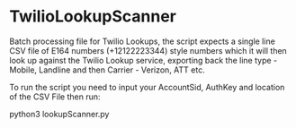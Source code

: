 # TwilioLookupScanner

Batch processing file for Twilio Lookups, the script expects a single line CSV file of E164 numbers (+12122223344) style numbers which it will then look up against the Twilio Lookup service, exporting back the line type - Mobile, Landline and then Carrier  - Verizon, ATT etc. 

To run the script you need to input your AccountSid, AuthKey and location of the CSV File then run: 

python3 lookupScanner.py

